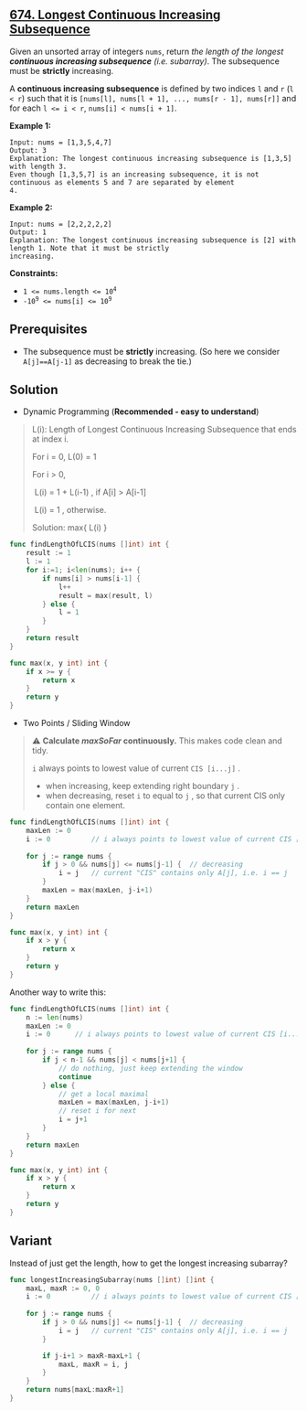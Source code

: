 ## [674. Longest Continuous Increasing Subsequence](https://leetcode.com/problems/longest-continuous-increasing-subsequence/)


Given an unsorted array of integers `nums`, return _the length of the longest **continuous increasing subsequence** (i.e. subarray)_. The subsequence must be **strictly** increasing.

A **continuous increasing subsequence** is defined by two indices `l` and `r` (`l < r`) such that it is `[nums[l], nums[l + 1], ..., nums[r - 1], nums[r]]` and for each `l <= i < r`, `nums[i] < nums[i + 1]`.

**Example 1:**

```
Input: nums = [1,3,5,4,7]
Output: 3
Explanation: The longest continuous increasing subsequence is [1,3,5] with length 3.
Even though [1,3,5,7] is an increasing subsequence, it is not continuous as elements 5 and 7 are separated by element
4.
```

**Example 2:**

```
Input: nums = [2,2,2,2,2]
Output: 1
Explanation: The longest continuous increasing subsequence is [2] with length 1. Note that it must be strictly
increasing.
```

**Constraints:**

*   <code>1 <= nums.length <= 10<sup>4</sup></code>
*   <code>-10<sup>9</sup> <= nums[i] <= 10<sup>9</sup></code>



## Prerequisites

- The subsequence must be **strictly** increasing. (So here we consider `A[j]==A[j-1]` as decreasing to break the tie.)



## Solution

- Dynamic Programming (**Recommended - easy to understand**)

> L(i): Length of Longest Continuous Increasing Subsequence that ends at index i.
>
> For i = 0,    L(0) = 1
>
> For i > 0,
>
> ​	L(i) = 1 + L(i-1)     , if A[i] > A[i-1]
>
> ​	L(i) = 1                  , otherwise.
>
> Solution: max{ L(i) }

```go
func findLengthOfLCIS(nums []int) int {
    result := 1
    l := 1
    for i:=1; i<len(nums); i++ {
        if nums[i] > nums[i-1] {
            l++
            result = max(result, l)
        } else {
            l = 1
        }
    }
    return result
}

func max(x, y int) int {
    if x >= y {
        return x
    }
    return y
}
```



- Two Points / Sliding Window

> ⚠️ **Calculate *maxSoFar* continuously.** This makes code clean and tidy.
>
> `i` always points to lowest value of current `CIS [i...j]` .
>
> - when increasing, keep extending right boundary `j` .
> - when decreasing, reset `i` to equal to `j` , so that current CIS only contain one element.

```go
func findLengthOfLCIS(nums []int) int {
    maxLen := 0
    i := 0          // i always points to lowest value of current CIS [i...j]
    
    for j := range nums {
        if j > 0 && nums[j] <= nums[j-1] {  // decreasing
            i = j   // current "CIS" contains only A[j], i.e. i == j
        }
        maxLen = max(maxLen, j-i+1)
    }
    return maxLen
}

func max(x, y int) int {
    if x > y {
        return x
    }
    return y
}
```

Another way to write this:

```go
func findLengthOfLCIS(nums []int) int {
    n := len(nums)
    maxLen := 0
    i := 0      // i always points to lowest value of current CIS [i...j]
    
    for j := range nums {
        if j < n-1 && nums[j] < nums[j+1] {
            // do nothing, just keep extending the window
            continue
        } else {
            // get a local maximal
            maxLen = max(maxLen, j-i+1)
            // reset i for next
            i = j+1
        }
    }
    return maxLen
}

func max(x, y int) int {
    if x > y {
        return x
    }
    return y
}
```



## Variant

Instead of just get the length, how to get the longest increasing subarray?

```go
func longestIncreasingSubarray(nums []int) []int {
	maxL, maxR := 0, 0
    i := 0          // i always points to lowest value of current CIS [i...j]
    
    for j := range nums {
        if j > 0 && nums[j] <= nums[j-1] {  // decreasing
            i = j   // current "CIS" contains only A[j], i.e. i == j
        }

		if j-i+1 > maxR-maxL+1 {
			maxL, maxR = i, j
		}
    }
    return nums[maxL:maxR+1]
}
```

